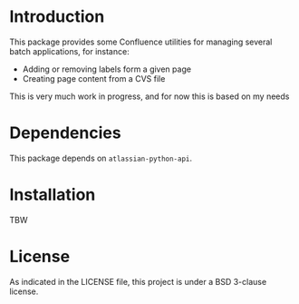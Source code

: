 # Introduction
This package provides some Confluence utilities for managing several batch applications, for instance:
 * Adding or removing labels form a given page
 * Creating page content from a CVS file

This is very much work in progress, and for now this is based on my needs

# Dependencies
This package depends on `atlassian-python-api`.

# Installation 
TBW

# License
As indicated in the LICENSE file, this project is under a BSD 3-clause license.
